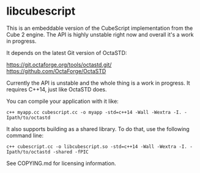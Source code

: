 # libcubescript

This is an embeddable version of the CubeScript implementation from the
Cube 2 engine. The API is highly unstable right now and overall it's a work
in progress.

It depends on the latest Git version of OctaSTD:

https://git.octaforge.org/tools/octastd.git/
https://github.com/OctaForge/OctaSTD

Currently the API is unstable and the whole thing is a work in progress. It
requires C++14, just like OctaSTD does.

You can compile your application with it like:

    c++ myapp.cc cubescript.cc -o myapp -std=c++14 -Wall -Wextra -I. -Ipath/to/octastd

It also supports building as a shared library. To do that, use the following
command line:

    c++ cubescript.cc -o libcubescript.so -std=c++14 -Wall -Wextra -I. -Ipath/to/octastd -shared -fPIC

See COPYING.md for licensing information.
